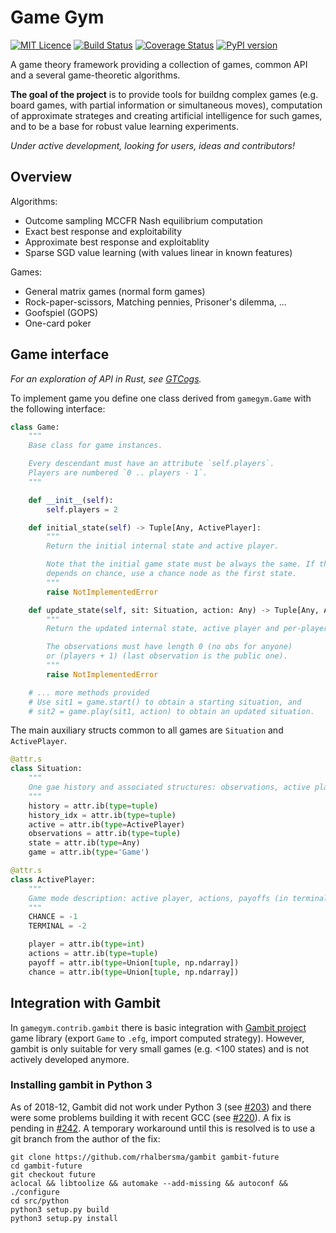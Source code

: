 # Game Gym
[![MIT Licence](https://img.shields.io/github/license/gavento/gamegym.svg)](https://github.com/gavento/gamegym/blob/master/LICENCE)
[![Build Status](https://travis-ci.org/gavento/gamegym.svg?branch=master)](https://travis-ci.org/gavento/gamegym)
[![Coverage Status](https://coveralls.io/repos/github/gavento/gamegym/badge.svg?branch=master)](https://coveralls.io/github/gavento/gamegym?branch=master)
[![PyPI version](https://badge.fury.io/py/gamegym.svg)](https://pypi.org/project/gamegym/)

A game theory framework providing a collection of games, common API and a several game-theoretic algorithms.

**The goal of the project** is to provide tools for buildng complex games (e.g. board games, with partial information or simultaneous moves), computation of approximate strateges and creating artificial intelligence for such games, and to be a base for robust value learning experiments.

*Under active development, looking for users, ideas and contributors!*

## Overview

Algorithms:

* Outcome sampling MCCFR Nash equilibrium computation
* Exact best response and exploitability
* Approximate best response and exploitablity
* Sparse SGD value learning (with values linear in known features)

Games:

* General matrix games (normal form games)
* Rock-paper-scissors, Matching pennies, Prisoner's dilemma, ...
* Goofspiel (GOPS)
* One-card poker

## Game interface

*For an exploration of API in Rust, see [GTCogs](https://github.com/gavento/gtcogs).*

To implement game you define one class derived from `gamegym.Game` with the following interface:

```python
class Game:
    """
    Base class for game instances.

    Every descendant must have an attribute `self.players`.
    Players are numbered `0 .. players - 1`.
    """

    def __init__(self):
        self.players = 2

    def initial_state(self) -> Tuple[Any, ActivePlayer]:
        """
        Return the initial internal state and active player.

        Note that the initial game state must be always the same. If the game start
        depends on chance, use a chance node as the first state.
        """
        raise NotImplementedError

    def update_state(self, sit: Situation, action: Any) -> Tuple[Any, ActivePlayer, tuple]:
        """
        Return the updated internal state, active player and per-player observations.

        The observations must have length 0 (no obs for anyone)
        or (players + 1) (last observation is the public one).
        """
        raise NotImplementedError

    # ... more methods provided
    # Use sit1 = game.start() to obtain a starting situation, and
    # sit2 = game.play(sit1, action) to obtain an updated situation.
```

The main auxiliary structs common to all games are `Situation` and `ActivePlayer`.

```python
@attr.s
class Situation:
    """
    One gae history and associated structures: observations, active player and actions, state.
    """
    history = attr.ib(type=tuple)
    history_idx = attr.ib(type=tuple)
    active = attr.ib(type=ActivePlayer)
    observations = attr.ib(type=tuple)
    state = attr.ib(type=Any)
    game = attr.ib(type='Game')

@attr.s
class ActivePlayer:
    """
    Game mode description: active player, actions, payoffs (in terminals), chance distribution.
    """
    CHANCE = -1
    TERMINAL = -2

    player = attr.ib(type=int)
    actions = attr.ib(type=tuple)
    payoff = attr.ib(type=Union[tuple, np.ndarray])
    chance = attr.ib(type=Union[tuple, np.ndarray])
```

## Integration with Gambit

In `gamegym.contrib.gambit` there is basic integration with [Gambit project](https://github.com/gambitproject/gambit) game library (export `Game` to `.efg`, import computed
strategy). However, gambit is only suitable for very small games (e.g. <100 states) and is not
actively developed anymore.

### Installing gambit in Python 3

As of 2018-12, Gambit did not work under Python 3 (see [#203](https://github.com/gambitproject/gambit/issues/203)) and there were some problems building it with recent GCC (see [#220](https://github.com/gambitproject/gambit/issues/220)). A fix is pending in [#242](https://github.com/gambitproject/gambit/pull/242). A temporary workaround until this is resolved is to use a git branch from the author of the fix:

```shell
git clone https://github.com/rhalbersma/gambit gambit-future
cd gambit-future
git checkout future
aclocal && libtoolize && automake --add-missing && autoconf && ./configure
cd src/python
python3 setup.py build
python3 setup.py install
```
